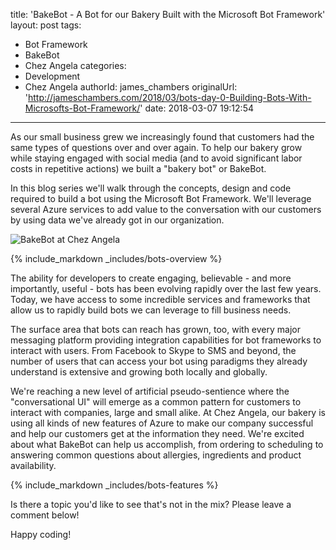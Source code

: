title: 'BakeBot - A Bot for our Bakery Built with the Microsoft Bot Framework'
layout: post
tags:
  - Bot Framework
  - BakeBot
  - Chez Angela
categories:
  - Development
  - Chez Angela
authorId: james_chambers
originalUrl: 'http://jameschambers.com/2018/03/bots-day-0-Building-Bots-With-Microsofts-Bot-Framework/'
date: 2018-03-07 19:12:54
---

As our small business grew we increasingly found that customers had the same types of questions over and over again. To help our bakery grow while staying engaged with social media (and to avoid significant labor costs in repetitive actions) we built a "bakery bot" or BakeBot. 

In this blog series we'll walk through the concepts, design and code required to build a bot using the Microsoft Bot Framework. We'll leverage several Azure services to add value to the conversation with our customers by using data we've already got in our organization.

![BakeBot at Chez Angela](https://jcblogimages.blob.core.windows.net/img/2018/2018-03-11-c3bb11ff.png)

<!-- more -->

{% include_markdown _includes/bots-overview %}

The ability for developers to create engaging, believable - and more importantly, useful - bots has been evolving rapidly over the last few years. Today, we have access to some incredible services and frameworks that allow us to rapidly build bots we can leverage to fill business needs.

The surface area that bots can reach has grown, too, with every major messaging platform providing integration capabilities for bot frameworks to interact with users. From Facebook to Skype to SMS and beyond, the number of users that can access your bot using paradigms they already understand is extensive and growing both locally and globally.

We're reaching a new level of artificial pseudo-sentience where the "conversational UI" will emerge as a common pattern for customers to interact with companies, large and small alike. At Chez Angela, our bakery is using all kinds of new features of Azure to make our company successful and help our customers get at the information they need. We're excited about what BakeBot can help us accomplish, from ordering to scheduling to answering common questions about allergies, ingredients and product availability. 

{% include_markdown _includes/bots-features %}

Is there a topic you'd like to see that's not in the mix? Please leave a comment below!

Happy coding!
